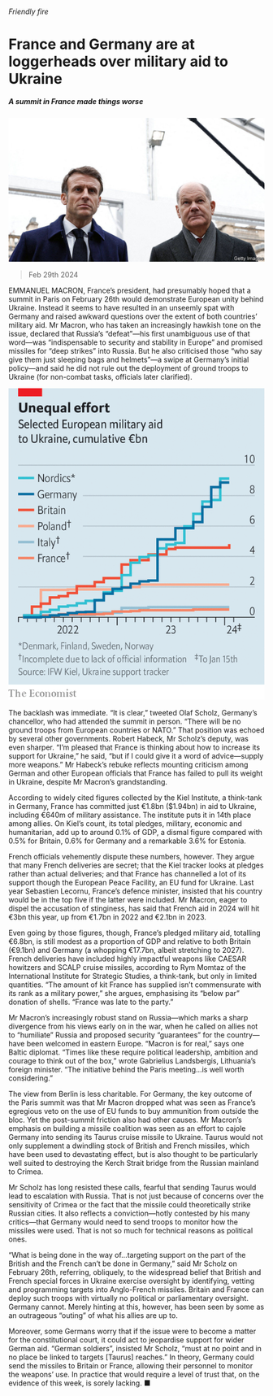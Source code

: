 ###### Friendly fire

# France and Germany are at loggerheads over military aid to Ukraine 

##### A summit in France made things worse 

![image](images/20240302_EUP503.jpg) 

> Feb 29th 2024 

EMMANUEL MACRON, France’s president, had presumably hoped that a summit in Paris on February 26th would demonstrate European unity behind Ukraine. Instead it seems to have resulted in an unseemly spat with Germany and raised awkward questions over the extent of both countries’ military aid. Mr Macron, who has taken an increasingly hawkish tone on the issue, declared that Russia’s “defeat”—his first unambiguous use of that word—was “indispensable to security and stability in Europe” and promised missiles for “deep strikes” into Russia. But he also criticised those “who say give them just sleeping bags and helmets”—a swipe at Germany’s initial policy—and said he did not rule out the deployment of ground troops to Ukraine (for non-combat tasks, officials later clarified).

![image](images/20240302_EUC617.png) 


The backlash was immediate. “It is clear,” tweeted Olaf Scholz, Germany’s chancellor, who had attended the summit in person. “There will be no ground troops from European countries or NATO.” That position was echoed by several other governments. Robert Habeck, Mr Scholz’s deputy, was even sharper. “I’m pleased that France is thinking about how to increase its support for Ukraine,” he said, “but if I could give it a word of advice—supply more weapons.” Mr Habeck’s rebuke reflects mounting criticism among German and other European officials that France has failed to pull its weight in Ukraine, despite Mr Macron’s grandstanding.


According to widely cited figures collected by the Kiel Institute, a think-tank in Germany, France has committed just €1.8bn ($1.94bn) in aid to Ukraine, including €640m of military assistance. The institute puts it in 14th place among allies. On Kiel’s count, its total pledges, military, economic and humanitarian, add up to around 0.1% of GDP, a dismal figure compared with 0.5% for Britain, 0.6% for Germany and a remarkable 3.6% for Estonia.

French officials vehemently dispute these numbers, however. They argue that many French deliveries are secret; that the Kiel tracker looks at pledges rather than actual deliveries; and that France has channelled a lot of its support though the European Peace Facility, an EU fund for Ukraine. Last year Sebastien Lecornu, France’s defence minister, insisted that his country would be in the top five if the latter were included. Mr Macron, eager to dispel the accusation of stinginess, has said that French aid in 2024 will hit €3bn this year, up from €1.7bn in 2022 and €2.1bn in 2023.

Even going by those figures, though, France’s pledged military aid, totalling €6.8bn, is still modest as a proportion of GDP and relative to both Britain (€9.1bn) and Germany (a whopping €17.7bn, albeit stretching to 2027). French deliveries have included highly impactful weapons like CAESAR howitzers and SCALP cruise missiles, according to Rym Momtaz of the International Institute for Strategic Studies, a think-tank, but only in limited quantities. “The amount of kit France has supplied isn’t commensurate with its rank as a military power,” she argues, emphasising its “below par” donation of shells. “France was late to the party.” 

Mr Macron’s increasingly robust stand on Russia—which marks a sharp divergence from his views early on in the war, when he called on allies not to “humiliate” Russia and proposed security “guarantees” for the country—have been welcomed in eastern Europe. “Macron is for real,” says one Baltic diplomat. “Times like these require political leadership, ambition and courage to think out of the box,” wrote Gabrielius Landsbergis, Lithuania’s foreign minister. “The initiative behind the Paris meeting…is well worth considering.” 

The view from Berlin is less charitable. For Germany, the key outcome of the Paris summit was that Mr Macron dropped what was seen as France’s egregious veto on the use of EU funds to buy ammunition from outside the bloc. Yet the post-summit friction also had other causes. Mr Macron’s emphasis on building a missile coalition was seen as an effort to cajole Germany into sending its Taurus cruise missile to Ukraine. Taurus would not only supplement a dwindling stock of British and French missiles, which have been used to devastating effect, but is also thought to be particularly well suited to destroying the Kerch Strait bridge from the Russian mainland to Crimea.

Mr Scholz has long resisted these calls, fearful that sending Taurus would lead to escalation with Russia. That is not just because of concerns over the sensitivity of Crimea or the fact that the missile could theoretically strike Russian cities. It also reflects a conviction—hotly contested by his many critics—that Germany would need to send troops to monitor how the missiles were used. That is not so much for technical reasons as political ones.

“What is being done in the way of…targeting support on the part of the British and the French can’t be done in Germany,” said Mr Scholz on February 26th, referring, obliquely, to the widespread belief that British and French special forces in Ukraine exercise oversight by identifying, vetting and programming targets into Anglo-French missiles. Britain and France can deploy such troops with virtually no political or parliamentary oversight. Germany cannot. Merely hinting at this, however, has been seen by some as an outrageous “outing” of what his allies are up to.

Moreover, some Germans worry that if the issue were to become a matter for the constitutional court, it could act to jeopardise support for wider German aid. “German soldiers”, insisted Mr Scholz, “must at no point and in no place be linked to targets [Taurus] reaches.” In theory, Germany could send the missiles to Britain or France, allowing their personnel to monitor the weapons’ use. In practice that would require a level of trust that, on the evidence of this week, is sorely lacking. ■


